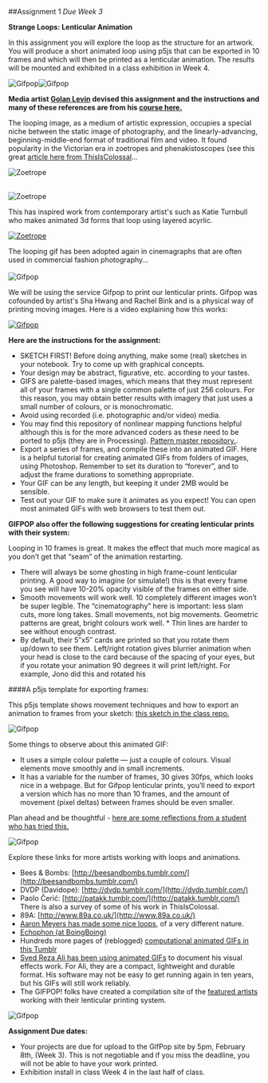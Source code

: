 ##Assignment 1
*Due Week 3*  

**Strange Loops: Lenticular Animation**  

In this assignment you will explore the loop as the structure for an artwork. You will produce a short animated loop using p5js that can be exported in 10 frames and which will then be printed as a lenticular animation. The results will be mounted and exhibited in a class exhibition in Week 4.

![Gifpop](../images/gifpop.gif)![Gifpop](../images/gifpop2.gif)

**Media artist [Golan Levin](http://www.flong.com/projects/) devised this assignment and the instructions and many of these references are from his [course here.](http://golancourses.net/2014/assignments/project-1/lenticular-animation/)**

The looping image, as a medium of artistic expression, occupies a special niche between the static image of photography, and the linearly-advancing, beginning-middle-end format of traditional film and video. It found popularity in the Victorian era in zoetropes and phenakistoscopes (see this great [article here from ThisIsColossal](http://www.thisiscolossal.com/2013/10/the-first-animated-gifs/)...

![Zoetrope](../images/phenakistoscope-4.gif)  <br/><br/>
  
  
![Zoetrope](../images/phenakistoscope-7.gif)

This has inspired work from contemporary artist's such as Katie Turnbull who makes animated 3d forms that loop using layered acyrlic.

<a href="https://vimeo.com/57428119">![Zoetrope](../images/zoetrope.png)  </a>


The looping gif has been adopted again in cinemagraphs that are often used in commercial fashion photography... <br/>  
![Gifpop](../images/cinemagraph.gif)

We will be using the service Gifpop to print our lenticular prints. Gifpop was cofounded by artist's Sha Hwang and Rachel Bink and is a physical way of printing moving images. Here is a video explaining how this works:

<a href="https://vimeo.com/77618304">  ![Gifpop](../images/gifpop-1.png)</a>

**Here are the instructions for the assignment:**</br>

* SKETCH FIRST! Before doing anything, make some (real) sketches in your notebook. Try to come up with graphical concepts.
* Your design may be abstract, figurative, etc. according to your tastes.
* GIFS are palette-based images, which means that they must represent all of your frames with a single common palette of just 256 colours. For this reason, you may obtain better results with imagery that just uses a small number of colours, or is monochromatic.
* Avoid using recorded (i.e. photographic and/or video) media.
* You may find this repository of nonlinear mapping functions helpful although this is for the more advanced coders as these need to be ported to p5js (they are in Processing). [Pattern master repository.](https://github.com/golanlevin/Pattern_Master). 
* Export a series of frames, and compile these into an animated GIF. Here is a helpful tutorial for creating animated GIFs from folders of images, using Photoshop. Remember to set its duration to “forever”, and to adjust the frame durations to something appropriate.
* Your GIF can be any length, but keeping it under 2MB would be sensible.
* Test out your GIF to make sure it animates as you expect! You can open most animated GIFs with web browsers to test them out.

**GIFPOP also offer the following suggestions for creating lenticular prints with their system:**

Looping in 10 frames is great. It makes the effect that much more magical as you don’t get that “seam” of the animation restarting.

* There will always be some ghosting in high frame-count lenticular printing. A good way to imagine (or simulate!) this is that every frame you see will have 10-20% opacity visible of the frames on either side.
* Smooth movements will work well. 10 completely different images won’t be super legible. The “cinematography” here is important: less slam cuts, more long takes. Small movements, not big movements.
Geometric patterns are great, bright colours work well. * Thin lines are harder to see without enough contrast.
* By default, their 5″x5″ cards are printed so that you rotate them up/down to see them. Left/right rotation gives blurrier animation when your head is close to the card because of the spacing of your eyes, but if you rotate your animation 90 degrees it will print left/right. For example, Jono did this and rotated his

####A p5js template for exporting frames:

This p5js template shows movement techniques and how to export an animation to frames from your sketch: [this sketch in the class repo.](https://github.com/tegacodes/Drawing-Seeing-Moving-with-Code/blob/master/CodeExamples/Week2/GIFExporter_P5JS/sketch.js)

![Gifpop](../images/anim-demo.gif)

Some things to observe about this animated GIF:

* It uses a simple colour palette — just a couple of colours.
Visual elements move smoothly and in small increments.
* It has a variable for the number of frames, 30 gives 30fps, which looks nice in a webpage. But for Gifpop lenticular prints, you’ll need to export a version which has no more than 10 frames, and the amount of movement (pixel deltas) between frames should be even smaller.

Plan ahead and be thoughtful - [here are some reflections from a student who has tried this.](http://golancourses.net/2015/tlangera/02/09/thomas-langerak-gif/)

![Gifpop](../images/round.gif)

Explore these links for more artists working with loops and animations.  

* Bees & Bombs: [http://beesandbombs.tumblr.com/](http://beesandbombs.tumblr.com/) 
* DVDP (Davidope): [http://dvdp.tumblr.com/](http://dvdp.tumblr.com/) 
* Paolo Čerić: [http://patakk.tumblr.com/](http://patakk.tumblr.com/)  There is also a survey of some of his work in ThisIsColossal.
* 89A: [http://www.89a.co.uk/](http://www.89a.co.uk/) 
* [Aaron Meyers has made some nice loops,](http://teleaaron.tumblr.com/) of a very different nature.
* [Echophon (at BoingBoing)](http://boingboing.net/2015/01/05/the-unmistakable-gifs-of-echop.html)
* Hundreds more pages of (reblogged) [computational animated GIFs in this Tumblr](http://fyprocessing.tumblr.com/)
* [Syed Reza Ali has been using animated GIFs](http://www.syedrezaali.com/#/gifted/) to document his visual effects work. For Ali, they are a compact, lightweight and durable format. His software may not be easy to get running again in ten years, but his GIFs will still work reliably.
* The GIFPOP! folks have created a compilation site of the [featured artists](http://gifpop.io/collections/artists) working with their lenticular printing system.

![Gifpop](../images/spiral-nicholas-fong-evolution.gif)

**Assignment Due dates:**

* Your projects are due for upload to the GifPop site by 5pm, February 8th, (Week 3). This is not negotiable and if you miss the deadline, you will not be able to have your work printed. 
* Exhibition install in class Week 4 in the last half of class. 

